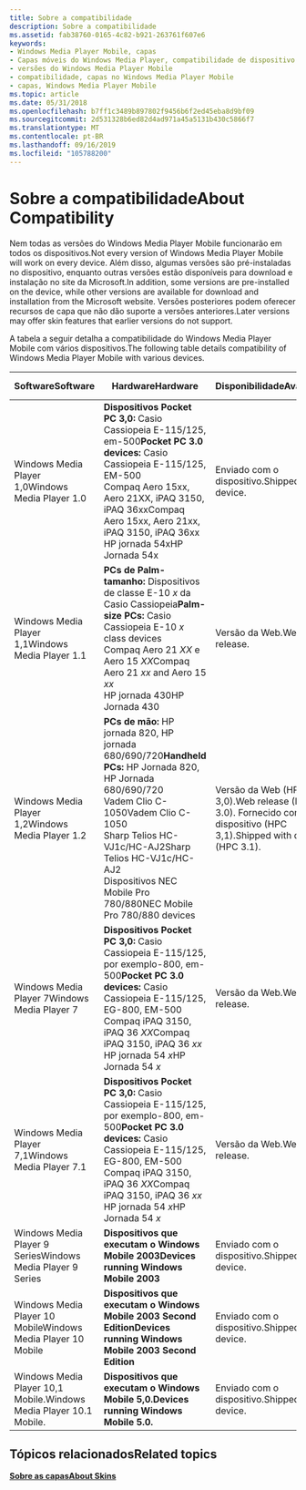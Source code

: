 ```yaml
---
title: Sobre a compatibilidade
description: Sobre a compatibilidade
ms.assetid: fab38760-0165-4c82-b921-263761f607e6
keywords:
- Windows Media Player Mobile, capas
- Capas móveis do Windows Media Player, compatibilidade de dispositivo
- versões do Windows Media Player Mobile
- compatibilidade, capas no Windows Media Player Mobile
- capas, Windows Media Player Mobile
ms.topic: article
ms.date: 05/31/2018
ms.openlocfilehash: b7ff1c3489b897802f9456b6f2ed45eba8d9bf09
ms.sourcegitcommit: 2d531328b6ed82d4ad971a45a5131b430c5866f7
ms.translationtype: MT
ms.contentlocale: pt-BR
ms.lasthandoff: 09/16/2019
ms.locfileid: "105788200"
---
```

# <a name="about-compatibility"></a><span data-ttu-id="a9594-108">Sobre a compatibilidade</span><span class="sxs-lookup"><span data-stu-id="a9594-108">About Compatibility</span></span>

<span data-ttu-id="a9594-109">Nem todas as versões do Windows Media Player Mobile funcionarão em todos os dispositivos.</span><span class="sxs-lookup"><span data-stu-id="a9594-109">Not every version of Windows Media Player Mobile will work on every device.</span></span> <span data-ttu-id="a9594-110">Além disso, algumas versões são pré-instaladas no dispositivo, enquanto outras versões estão disponíveis para download e instalação no site da Microsoft.</span><span class="sxs-lookup"><span data-stu-id="a9594-110">In addition, some versions are pre-installed on the device, while other versions are available for download and installation from the Microsoft website.</span></span> <span data-ttu-id="a9594-111">Versões posteriores podem oferecer recursos de capa que não dão suporte a versões anteriores.</span><span class="sxs-lookup"><span data-stu-id="a9594-111">Later versions may offer skin features that earlier versions do not support.</span></span>

<span data-ttu-id="a9594-112">A tabela a seguir detalha a compatibilidade do Windows Media Player Mobile com vários dispositivos.</span><span class="sxs-lookup"><span data-stu-id="a9594-112">The following table details compatibility of Windows Media Player Mobile with various devices.</span></span>



| <span data-ttu-id="a9594-113">Software</span><span class="sxs-lookup"><span data-stu-id="a9594-113">Software</span></span>                          | <span data-ttu-id="a9594-114">Hardware</span><span class="sxs-lookup"><span data-stu-id="a9594-114">Hardware</span></span>                                                                                                                                                                          | <span data-ttu-id="a9594-115">Disponibilidade</span><span class="sxs-lookup"><span data-stu-id="a9594-115">Availability</span></span>                                                     | <span data-ttu-id="a9594-116">Recursos de capa</span><span class="sxs-lookup"><span data-stu-id="a9594-116">Skin features</span></span>                                     |
|-----------------------------------|-----------------------------------------------------------------------------------------------------------------------------------------------------------------------------------|------------------------------------------------------------------|---------------------------------------------------|
| <span data-ttu-id="a9594-117">Windows Media Player 1,0</span><span class="sxs-lookup"><span data-stu-id="a9594-117">Windows Media Player 1.0</span></span>          | <span data-ttu-id="a9594-118">**Dispositivos Pocket PC 3,0:** Casio Cassiopeia E-115/125, em-500</span><span class="sxs-lookup"><span data-stu-id="a9594-118">**Pocket PC 3.0 devices:** Casio Cassiopeia E-115/125, EM-500</span></span><br/> <span data-ttu-id="a9594-119">Compaq Aero 15xx, Aero 21XX, iPAQ 3150, iPAQ 36xx</span><span class="sxs-lookup"><span data-stu-id="a9594-119">Compaq Aero 15xx, Aero 21xx, iPAQ 3150, iPAQ 36xx</span></span><br/> <span data-ttu-id="a9594-120">HP jornada 54x</span><span class="sxs-lookup"><span data-stu-id="a9594-120">HP Jornada 54x</span></span><br/>                   | <span data-ttu-id="a9594-121">Enviado com o dispositivo.</span><span class="sxs-lookup"><span data-stu-id="a9594-121">Shipped with device.</span></span>                                             | <span data-ttu-id="a9594-122">Somente áudio.</span><span class="sxs-lookup"><span data-stu-id="a9594-122">Audio only.</span></span>                                       |
| <span data-ttu-id="a9594-123">Windows Media Player 1,1</span><span class="sxs-lookup"><span data-stu-id="a9594-123">Windows Media Player 1.1</span></span>          | <span data-ttu-id="a9594-124">**PCs de Palm-tamanho:** Dispositivos de classe E-10 *x* da Casio Cassiopeia</span><span class="sxs-lookup"><span data-stu-id="a9594-124">**Palm-size PCs:** Casio Cassiopeia E-10 *x* class devices</span></span><br/> <span data-ttu-id="a9594-125">Compaq Aero 21 *XX* e Aero 15 *XX*</span><span class="sxs-lookup"><span data-stu-id="a9594-125">Compaq Aero 21 *xx* and Aero 15 *xx*</span></span><br/> <span data-ttu-id="a9594-126">HP jornada 430</span><span class="sxs-lookup"><span data-stu-id="a9594-126">HP Jornada 430</span></span><br/>                                      | <span data-ttu-id="a9594-127">Versão da Web.</span><span class="sxs-lookup"><span data-stu-id="a9594-127">Web release.</span></span>                                                     | <span data-ttu-id="a9594-128">Somente áudio.</span><span class="sxs-lookup"><span data-stu-id="a9594-128">Audio only.</span></span>                                       |
| <span data-ttu-id="a9594-129">Windows Media Player 1,2</span><span class="sxs-lookup"><span data-stu-id="a9594-129">Windows Media Player 1.2</span></span>          | <span data-ttu-id="a9594-130">**PCs de mão:** HP jornada 820, HP jornada 680/690/720</span><span class="sxs-lookup"><span data-stu-id="a9594-130">**Handheld PCs:** HP Jornada 820, HP Jornada 680/690/720</span></span><br/> <span data-ttu-id="a9594-131">Vadem Clio C-1050</span><span class="sxs-lookup"><span data-stu-id="a9594-131">Vadem Clio C-1050</span></span><br/> <span data-ttu-id="a9594-132">Sharp Telios HC-VJ1c/HC-AJ2</span><span class="sxs-lookup"><span data-stu-id="a9594-132">Sharp Telios HC-VJ1c/HC-AJ2</span></span><br/> <span data-ttu-id="a9594-133">Dispositivos NEC Mobile Pro 780/880</span><span class="sxs-lookup"><span data-stu-id="a9594-133">NEC Mobile Pro 780/880 devices</span></span><br/> | <span data-ttu-id="a9594-134">Versão da Web (HPC 3,0).</span><span class="sxs-lookup"><span data-stu-id="a9594-134">Web release (HPC 3.0).</span></span> <span data-ttu-id="a9594-135">Fornecido com o dispositivo (HPC 3,1).</span><span class="sxs-lookup"><span data-stu-id="a9594-135">Shipped with device (HPC 3.1).</span></span><br/> | <span data-ttu-id="a9594-136">Somente áudio.</span><span class="sxs-lookup"><span data-stu-id="a9594-136">Audio only.</span></span>                                       |
| <span data-ttu-id="a9594-137">Windows Media Player 7</span><span class="sxs-lookup"><span data-stu-id="a9594-137">Windows Media Player 7</span></span>            | <span data-ttu-id="a9594-138">**Dispositivos Pocket PC 3,0:** Casio Cassiopeia E-115/125, por exemplo-800, em-500</span><span class="sxs-lookup"><span data-stu-id="a9594-138">**Pocket PC 3.0 devices:** Casio Cassiopeia E-115/125, EG-800, EM-500</span></span><br/> <span data-ttu-id="a9594-139">Compaq iPAQ 3150, iPAQ 36 *XX*</span><span class="sxs-lookup"><span data-stu-id="a9594-139">Compaq iPAQ 3150, iPAQ 36 *xx*</span></span><br/> <span data-ttu-id="a9594-140">HP jornada 54 *x*</span><span class="sxs-lookup"><span data-stu-id="a9594-140">HP Jornada 54 *x*</span></span><br/>                             | <span data-ttu-id="a9594-141">Versão da Web.</span><span class="sxs-lookup"><span data-stu-id="a9594-141">Web release.</span></span>                                                     | <span data-ttu-id="a9594-142">Áudio e vídeo locais.</span><span class="sxs-lookup"><span data-stu-id="a9594-142">Local audio and video.</span></span>                            |
| <span data-ttu-id="a9594-143">Windows Media Player 7,1</span><span class="sxs-lookup"><span data-stu-id="a9594-143">Windows Media Player 7.1</span></span>          | <span data-ttu-id="a9594-144">**Dispositivos Pocket PC 3,0:** Casio Cassiopeia E-115/125, por exemplo-800, em-500</span><span class="sxs-lookup"><span data-stu-id="a9594-144">**Pocket PC 3.0 devices:** Casio Cassiopeia E-115/125, EG-800, EM-500</span></span><br/> <span data-ttu-id="a9594-145">Compaq iPAQ 3150, iPAQ 36 *XX*</span><span class="sxs-lookup"><span data-stu-id="a9594-145">Compaq iPAQ 3150, iPAQ 36 *xx*</span></span><br/> <span data-ttu-id="a9594-146">HP jornada 54 *x*</span><span class="sxs-lookup"><span data-stu-id="a9594-146">HP Jornada 54 *x*</span></span><br/>                             | <span data-ttu-id="a9594-147">Versão da Web.</span><span class="sxs-lookup"><span data-stu-id="a9594-147">Web release.</span></span>                                                     | <span data-ttu-id="a9594-148">Transmissão de áudio e vídeo.</span><span class="sxs-lookup"><span data-stu-id="a9594-148">Streaming audio and video.</span></span>                        |
| <span data-ttu-id="a9594-149">Windows Media Player 9 Series</span><span class="sxs-lookup"><span data-stu-id="a9594-149">Windows Media Player 9 Series</span></span>     | <span data-ttu-id="a9594-150">**Dispositivos que executam o Windows Mobile 2003**</span><span class="sxs-lookup"><span data-stu-id="a9594-150">**Devices running Windows Mobile 2003**</span></span>                                                                                                                                           | <span data-ttu-id="a9594-151">Enviado com o dispositivo.</span><span class="sxs-lookup"><span data-stu-id="a9594-151">Shipped with device.</span></span>                                             | <span data-ttu-id="a9594-152">Várias orientações de exibição.</span><span class="sxs-lookup"><span data-stu-id="a9594-152">Multiple display orientations.</span></span>                    |
| <span data-ttu-id="a9594-153">Windows Media Player 10 Mobile</span><span class="sxs-lookup"><span data-stu-id="a9594-153">Windows Media Player 10 Mobile</span></span>    | <span data-ttu-id="a9594-154">**Dispositivos que executam o Windows Mobile 2003 Second Edition**</span><span class="sxs-lookup"><span data-stu-id="a9594-154">**Devices running Windows Mobile 2003 Second Edition**</span></span>                                                                                                                            | <span data-ttu-id="a9594-155">Enviado com o dispositivo.</span><span class="sxs-lookup"><span data-stu-id="a9594-155">Shipped with device.</span></span>                                             | <span data-ttu-id="a9594-156">Novas funções de botão e elemento de arte do álbum adicionados.</span><span class="sxs-lookup"><span data-stu-id="a9594-156">New button functions and album art element added.</span></span> |
| <span data-ttu-id="a9594-157">Windows Media Player 10,1 Mobile.</span><span class="sxs-lookup"><span data-stu-id="a9594-157">Windows Media Player 10.1 Mobile.</span></span> | <span data-ttu-id="a9594-158">**Dispositivos que executam o Windows Mobile 5,0.**</span><span class="sxs-lookup"><span data-stu-id="a9594-158">**Devices running Windows Mobile 5.0.**</span></span>                                                                                                                                           | <span data-ttu-id="a9594-159">Enviado com o dispositivo.</span><span class="sxs-lookup"><span data-stu-id="a9594-159">Shipped with device.</span></span>                                             | <span data-ttu-id="a9594-160">Elemento ratings adicionado.</span><span class="sxs-lookup"><span data-stu-id="a9594-160">Ratings element added.</span></span>                            |



 

## <a name="related-topics"></a><span data-ttu-id="a9594-161">Tópicos relacionados</span><span class="sxs-lookup"><span data-stu-id="a9594-161">Related topics</span></span>

<dl> <dt>

[<span data-ttu-id="a9594-162">**Sobre as capas**</span><span class="sxs-lookup"><span data-stu-id="a9594-162">**About Skins**</span></span>](about-skins-mobile.md)
</dt> </dl>

 

 





